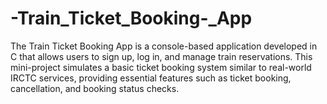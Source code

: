 # -Train_Ticket_Booking-_App
The Train Ticket Booking App is a console-based application developed in C that allows users to sign up, log in, and manage train reservations. This mini-project simulates a basic ticket booking system similar to real-world IRCTC services, providing essential features such as ticket booking, cancellation, and booking status checks.
